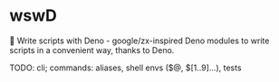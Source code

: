 # wswD

🦕 Write scripts with Deno - google/zx-inspired Deno modules to write scripts in
a convenient way, thanks to Deno.

TODO: cli; commands: aliases, shell envs ($@, $[1..9]...), tests
